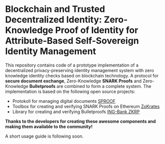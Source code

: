 # Blockchain and Trusted Decentralized Identity: Zero-Knowledge Proof of Identity for Attribute-Based Self-Sovereign Identity Management

This repository contains code of a prototype implementation of a decentralized privacy-preserving identity management system with zero knowledge identity checks based on blockchain technology.
A protocol for **secure document exchange**, Zero-Knowledge **SNARK Proofs** and Zero-Knowledge **Bulletproofs** are combined to form a complete system.
The implementation is based on the following open source projects:
* Protokoll for managing digital documents [SPROOF](https://github.com/sproof)
* Toolbox for creating and verifying SNARK Proofs on Ethereum [ZoKrates](https://github.com/Zokrates/ZoKrates)
* Library for creating and verifying Bulletproofs [ING-Bank ZKRP](https://github.com/ing-bank/zkrp)

**Thanks to the developers for creating these awesome components and making them available to the community!**

A short usage guide is following soon.
